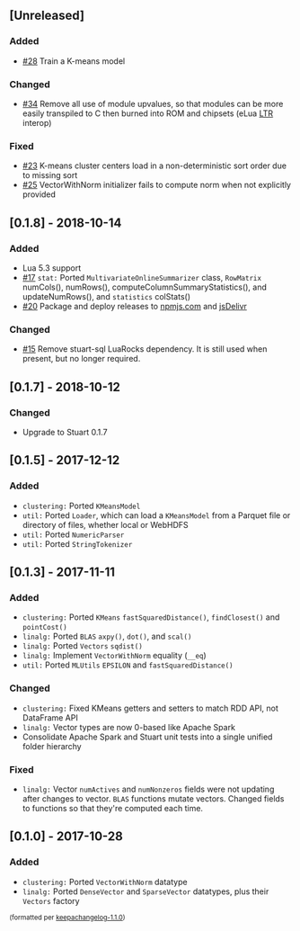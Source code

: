 ## [Unreleased]
### Added
- [#28](https://github.com/BixData/stuart-ml/issues/28) Train a K-means model

### Changed
- [#34](https://github.com/BixData/stuart-ml/issues/34) Remove all use of module upvalues, so that modules can be more easily transpiled to C then burned into ROM and chipsets (eLua [LTR](http://www.eluaproject.net/doc/v0.9/en_arch_ltr.html) interop)

### Fixed
- [#23](https://github.com/BixData/stuart-ml/issues/23) K-means cluster centers load in a non-deterministic sort order due to missing sort
- [#25](https://github.com/BixData/stuart-ml/issues/25) VectorWithNorm initializer fails to compute norm when not explicitly provided

## [0.1.8] - 2018-10-14
### Added
- Lua 5.3 support
- [#17](https://github.com/BixData/stuart/issues/17) `stat:` Ported `MultivariateOnlineSummarizer` class, `RowMatrix` numCols(), numRows(), computeColumnSummaryStatistics(), and updateNumRows(), and `statistics` colStats()
- [#20](https://github.com/BixData/stuart/issues/20) Package and deploy releases to [npmjs.com](https://www.npmjs.com/package/lua-stuart-ml) and [jsDelivr](https://www.jsdelivr.com/package/npm/lua-stuart-ml)

### Changed
- [#15](https://github.com/BixData/stuart-ml/issues/15) Remove stuart-sql LuaRocks dependency. It is still used when present, but no longer required.

## [0.1.7] - 2018-10-12
### Changed
- Upgrade to Stuart 0.1.7

## [0.1.5] - 2017-12-12
### Added
- `clustering:` Ported `KMeansModel`
- `util:` Ported `Loader`, which can load a `KMeansModel` from a Parquet file or directory of files, whether local or WebHDFS
- `util:` Ported `NumericParser`
- `util:` Ported `StringTokenizer`

## [0.1.3] - 2017-11-11
### Added
- `clustering:` Ported `KMeans` `fastSquaredDistance()`, `findClosest()` and `pointCost()`
- `linalg:` Ported `BLAS` `axpy()`, `dot()`, and `scal()`
- `linalg:` Ported `Vectors` `sqdist()`
- `linalg:` Implement `VectorWithNorm` equality (`__eq`)
- `util:` Ported `MLUtils` `EPSILON` and `fastSquaredDistance()`

### Changed
- `clustering:` Fixed KMeans getters and setters to match RDD API, not DataFrame API
- `linalg:` Vector types are now 0-based like Apache Spark
- Consolidate Apache Spark and Stuart unit tests into a single unified folder hierarchy

### Fixed
- `linalg:` Vector `numActives` and `numNonzeros` fields were not updating after changes to vector. `BLAS` functions mutate vectors. Changed fields to functions so that they're computed each time.

## [0.1.0] - 2017-10-28
### Added
- `clustering:` Ported `VectorWithNorm` datatype
- `linalg:` Ported `DenseVector` and `SparseVector` datatypes, plus their `Vectors` factory

<small>(formatted per [keepachangelog-1.1.0](http://keepachangelog.com/en/1.0.0/))</small>

